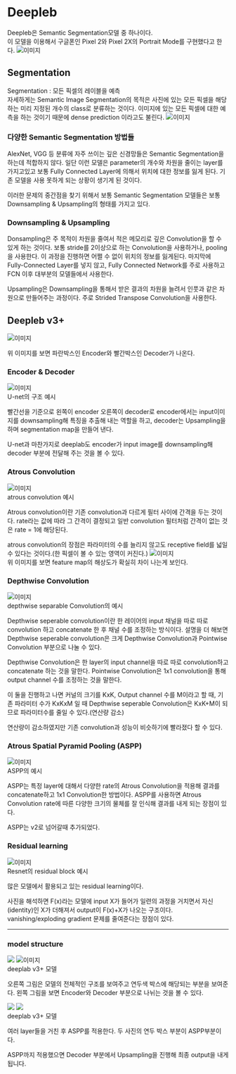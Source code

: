 # Deepleb

Deepleb은 Semantic Segmentation모델 중 하나이다.   
이 모델을 이용해서 구글폰인 Pixel 2와 Pixel 2X의 Portrait Mode를 구현했다고 한다.
![`이미지`](https://4.bp.blogspot.com/-pQ1j2lyMvMw/WeUbl8BfPdI/AAAAAAAACDk/_nR4-zLdzIoaxOHhbb3AHPRSQRwhb8FfQCLcBGAs/s640/girl-with-the-orange-hat-s.jpg)   

## Segmentation

Segmentation : 모든 픽셀의 레이블을 예측   
자세하게는 Semantic Image Segmentation의 목적은 사진에 있는 모든 픽셀을 해당하는 미리 지정된 개수의 class로 분류하는 것이다. 이미지에 있는 모든 픽셀에 대한 예측을 하는 것이기 때문에 dense prediction 이라고도 불린다.
![`이미지`](https://miro.medium.com/max/686/1*pa-PDx8PxNzeFtOecx8t_Q.png)   

### 다양한 Semantic Segmentation 방법들

AlexNet, VGG 등 분류에 자주 쓰이는 깊은 신경망들은 Semantic Segmentation을 하는데 적합하지 않다. 일단 이런 모델은 parameter의 개수와 차원을 줄이는 layer를 가지고있고
보통 Fully Connected Layer에 의해서 위치에 대한 정보를 잃게 된다. 기존 모델을 사용 못하게 되는 상황이 생기게 된 것이다.

이러한 문제의 중간점을 찾기 위해서 보통 Semantic Segmentation 모델들은 보통 Downsampling & Upsampling의 형태를 가지고 있다.

### Downsampling & Upsampling

Donsampling은 주 목적이 차원을 줄여서 적은 메모리로 깊은 Convolution을 할 수 있게 하는 것이다. 보통 stride를 2이상으로 하는 Convolution을 사용하거나, pooling을 사용한다. 이 과정을 진행하면
어쩔 수 없이 위치의 정보를 잃게된다. 마지막에 Fully-Connected Layer를 넣지 않고, Fully Connected Network를 주로 사용하고 FCN 이후 대부분의 모델들에서 사용한다.

Upsampling은 Downsampling을 통해서 받은 결과의 차원을 늘려서 인풋과 같은 차원으로 만들어주는 과정이다. 주로 Strided Transpose Convolution을 사용한다.

## Deepleb v3+

![`이미지`](https://img1.daumcdn.net/thumb/R1280x0/?scode=mtistory2&fname=https%3A%2F%2Fblog.kakaocdn.net%2Fdn%2F97ZQt%2FbtqBgeIucmZ%2FsSBqU5UIhsF7sSJg3D2KfK%2Fimg.png)   

위 이미지를 보면 파란박스인 Encoder와 빨간박스인 Decoder가 나온다.

### Encoder & Decoder

![`이미지`](https://img1.daumcdn.net/thumb/R1280x0/?scode=mtistory2&fname=https%3A%2F%2Fblog.kakaocdn.net%2Fdn%2Fbs8OkP%2FbtqBdT6OoP7%2F85kD5ZFk5OsrsRlcNvsan1%2Fimg.png)   
U-net의 구조 예시   

빨간선을 기준으로 왼쪽이 encoder 오른쪽이 decoder로 encoder에서는 input이미지를 downsampling해 특징을 추출해 내는 역할을 하고, decoder는 Upsampling을 하며
segmentation map을 만들어 낸다.

U-net과 마찬가지로 deeplab도 encoder가 input image를 downsampling해 decoder 부분에 전달해 주는 것을 볼 수 있다.

### Atrous Convolution
![`이미지`](https://miro.medium.com/max/1130/1*-r7CL0AkeO72MIDpjRxfog.png)   
atrous convolution 예시

Atrous convolution이란 기존 convolution과 다르게 필터 사이에 간격을 두는 것이다. rate라는 값에 따라 그 간격이 결정되고 일반 convolution 필터처럼 간격이 없는 것은 rate = 1에 해당된다.

atrous convolution의 장점은 파라미터의 수를 늘리지 않고도 receptive field를 넓일 수 있다는 것이다.(한 픽셀이 볼 수 있는 영역이 커진다.)
![`이미지`](https://img1.daumcdn.net/thumb/R1280x0/?scode=mtistory2&fname=https%3A%2F%2Fblog.kakaocdn.net%2Fdn%2FbxZP4B%2FbtqBgEAb2HS%2FNdLMGUmN5xPkWQeGkForLK%2Fimg.png)   
위 이미지를 보면 feature map의 해상도가 확실히 차이 나는게 보인다.

### Depthwise Convolution

![`이미지`](https://img1.daumcdn.net/thumb/R1280x0/?scode=mtistory2&fname=https%3A%2F%2Fblog.kakaocdn.net%2Fdn%2FZiVRI%2FbtqBeUcU6RY%2FgRZSJVpahvMsA4SkUVw0KK%2Fimg.png)   
depthwise separable Convolution의 예시

Depthwise seperable convolution이란 한 레이어의 input 채널을 따로 따로 convolution 하고 concatenate 한 후 채널 수를 조정하는 방식이다.
설명을 더 해보면 Depthwise seperable convolution은 크게 Depthwise Convolution과 Pointwise Convolution 부분으로 나눌 수 있다.

Depthwise Convolution은 한 layer의 input channel을 따로 따로 convolution하고 concatenate 하는 것을 말한다.
Pointwise Convolution은 1x1 convolution을 통해 output channel 수를 조정하는 것을 말한다.

이 둘을 진행하고 나면 커널의 크기를 KxK, Output channel 수를 M이라고 할 때, 기존 파라미터 수가 KxKxM 일 때 Depthwise seperable Convolution은
KxK+M이 되므로 파라미터수를 줄일 수 있다.(연산량 감소)

연산량이 감소하였지만 기존 convolution과 성능이 비슷하기에 빨라졌다 할 수 있다.

### Atrous Spatial Pyramid Pooling (ASPP)

![`이미지`](https://img1.daumcdn.net/thumb/R1280x0/?scode=mtistory2&fname=https%3A%2F%2Fblog.kakaocdn.net%2Fdn%2FcBRTL2%2FbtqBikIQVIv%2FZ7mAtovDoETDhgmN82Kwvk%2Fimg.png)   
ASPP의 예시

ASPP는 특정 layer에 대해서 다양한 rate의 Atrous Convolution을 적용해 결과를 concatenate하고 1x1 Convolution한 방법이다.
ASPP를 사용하면 Atrous Convolution rate에 따른 다양한 크기의 물체를 잘 인식해 결과를 내게 되는 장점이 있다.

ASPP는 v2로 넘어갈때 추가되었다.

### Residual learning
![`이미지`](https://img1.daumcdn.net/thumb/R1280x0/?scode=mtistory2&fname=https%3A%2F%2Fblog.kakaocdn.net%2Fdn%2FbtLGfz%2FbtqBika4Ptr%2FQtNtJ6PCEB0282O9ws4511%2Fimg.png)   
Resnet의 residual block 예시

많은 모델에서 활용되고 있는 residual learning이다.

사진을 해석하면 F(x)라는 모델에 input X가 들어가 일련의 과정을 거치면서 자신(identity)인 X가 더해져서 output이 F(x)+X가 나오는 구조이다.
vanishing/exploding gradient 문제를 줄여준다는 장점이 있다.

---

### model structure
![](https://img1.daumcdn.net/thumb/R1280x0/?scode=mtistory2&fname=https%3A%2F%2Fblog.kakaocdn.net%2Fdn%2FbeQy5l%2FbtqBpQHRp11%2Fjyrxtr2iTjDFL92mXkbz31%2Fimg.png) ![`이미지`](https://img1.daumcdn.net/thumb/R1280x0/?scode=mtistory2&fname=https%3A%2F%2Fblog.kakaocdn.net%2Fdn%2FbbIG1O%2FbtqBhDWuaa2%2FQlVDt0w7ZDfKFHFFrYMBTK%2Fimg.png)   
deeplab v3+ 모델

오른쪽 그림은 모델의 전체적인 구조를 보여주고 연두색 박스에 해당되는 부분을 보여준다.
왼쪽 그림을 보면 Encoder와 Decoder 부분으로 나뉘는 것을 볼 수 있다.

![](https://img1.daumcdn.net/thumb/R1280x0/?scode=mtistory2&fname=https%3A%2F%2Fblog.kakaocdn.net%2Fdn%2F0CzOE%2FbtqBoxbd5Bm%2FR2Av9MkG6xHCy7b35Guf00%2Fimg.png) ![](https://img1.daumcdn.net/thumb/R1280x0/?scode=mtistory2&fname=https%3A%2F%2Fblog.kakaocdn.net%2Fdn%2FcfK4CW%2FbtqBoPWV62t%2FSEoWCkiLE1YHpGCVlz9Qt1%2Fimg.png)   
deeplab v3+ 모델

여러 layer들을 거친 후 ASPP를 적용한다.
두 사진의 연두 박스 부분이 ASPP부분이다.

ASPP까지 적용했으면 Decoder 부분에서 Upsampling을 진행해 최종 output을 내게 됩니다.